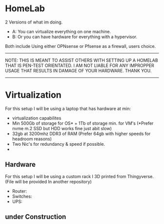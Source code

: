 # HomeLab
2 Versions of what im doing. 
- A: You can virtualize everything on one machine.
- B: Or you can have hardware for everything with a hypervisor. 

Both include Using either OPNsense or Pfsense as a firewall, users choice. 

____________________________________________________________________________________________

NOTE: THIS IS MEANT TO ASSIST OTHERS WITH SETTING UP A HOMELAB THAT IS PEN-TEST ORIENTATED. 
I AM NOT LIABLE FOR ANY IMPROPPER USAGE THAT RESULTS IN DAMAGE OF YOUR HARDWARE. THANK YOU. 

____________________________________________________________________________________________

# Virtualization 

For this setup I will be using a laptop that has hardware at min:
- virtualization capabilites
- Min 500Gb of storage for OS* + 1Tb of storage min. for VM's (*Prefer nvme m.2 SSD but HDD works fine just abit slow)
- 32gb at 3200mhz DDR3 of RAM (Prefer 64gb with higher speeds for headroom reasons)
- Two Nic's for redundancy & speed if possible.
- 

## Hardware 

For this setup I will be using a custom rack I 3D printed from Thingyverse. (File will be provided In another repository)
 - Router: 
 - Switches:
 - UPS: 


## under Construction
